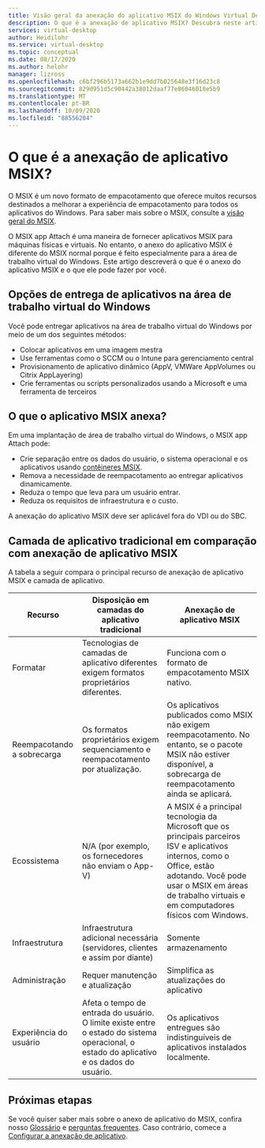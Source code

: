 ```yaml
---
title: Visão geral da anexação do aplicativo MSIX do Windows Virtual Desktop – Azure
description: O que é a anexação de aplicativo MSIX? Descubra neste artigo.
services: virtual-desktop
author: Heidilohr
ms.service: virtual-desktop
ms.topic: conceptual
ms.date: 08/17/2020
ms.author: helohr
manager: lizross
ms.openlocfilehash: c6bf296b5173a662b1e9dd7b025648e3f16d23c8
ms.sourcegitcommit: 829d951d5c90442a38012daaf77e86046018e5b9
ms.translationtype: MT
ms.contentlocale: pt-BR
ms.lasthandoff: 10/09/2020
ms.locfileid: "88556204"
---
```

# <a name="what-is-msix-app-attach"></a>O que é a anexação de aplicativo MSIX?

O MSIX é um novo formato de empacotamento que oferece muitos recursos destinados a melhorar a experiência de empacotamento para todos os aplicativos do Windows. Para saber mais sobre o MSIX, consulte a [visão geral do MSIX](/windows/msix/overview).

O MSIX app Attach é uma maneira de fornecer aplicativos MSIX para máquinas físicas e virtuais. No entanto, o anexo do aplicativo MSIX é diferente do MSIX normal porque é feito especialmente para a área de trabalho virtual do Windows. Este artigo descreverá o que é o anexo do aplicativo MSIX e o que ele pode fazer por você.

## <a name="application-delivery-options-in-windows-virtual-desktop"></a>Opções de entrega de aplicativos na área de trabalho virtual do Windows

Você pode entregar aplicativos na área de trabalho virtual do Windows por meio de um dos seguintes métodos:

- Colocar aplicativos em uma imagem mestra
- Use ferramentas como o SCCM ou o Intune para gerenciamento central
- Provisionamento de aplicativo dinâmico (AppV, VMWare AppVolumes ou Citrix AppLayering)
- Crie ferramentas ou scripts personalizados usando a Microsoft e uma ferramenta de terceiros

## <a name="what-does-msix-app-attach-do"></a>O que o aplicativo MSIX anexa?

Em uma implantação de área de trabalho virtual do Windows, o MSIX app Attach pode:

- Crie separação entre os dados do usuário, o sistema operacional e os aplicativos usando [contêineres MSIX](/windows/msix/msix-container).
- Remova a necessidade de reempacotamento ao entregar aplicativos dinamicamente.
- Reduza o tempo que leva para um usuário entrar.
- Reduza os requisitos de infraestrutura e o custo.

A anexação do aplicativo MSIX deve ser aplicável fora do VDI ou do SBC.

## <a name="traditional-app-layering-compared-to-msix-app-attach"></a>Camada de aplicativo tradicional em comparação com anexação de aplicativo MSIX

A tabela a seguir compara o principal recurso de anexação de aplicativo MSIX e camada de aplicativo.

| Recurso | Disposição em camadas do aplicativo tradicional  | Anexação de aplicativo MSIX  |
|-----|-----------------------------|--------------------|
| Formatar               | Tecnologias de camadas de aplicativo diferentes exigem formatos proprietários diferentes. | Funciona com o formato de empacotamento MSIX nativo.        |
| Reempacotando a sobrecarga | Os formatos proprietários exigem sequenciamento e reempacotamento por atualização.         | Os aplicativos publicados como MSIX não exigem reempacotamento. No entanto, se o pacote MSIX não estiver disponível, a sobrecarga de reempacotamento ainda se aplicará. |
| Ecossistema            | N/A (por exemplo, os fornecedores não enviam o App-V)  | A MSIX é a principal tecnologia da Microsoft que os principais parceiros ISV e aplicativos internos, como o Office, estão adotando. Você pode usar o MSIX em áreas de trabalho virtuais e em computadores físicos com Windows. |
| Infraestrutura       | Infraestrutura adicional necessária (servidores, clientes e assim por diante) | Somente armazenamento   |
| Administração       | Requer manutenção e atualização   | Simplifica as atualizações do aplicativo |
| Experiência do usuário      | Afeta o tempo de entrada do usuário. O limite existe entre o estado do sistema operacional, o estado do aplicativo e os dados do usuário.  | Os aplicativos entregues são indistinguíveis de aplicativos instalados localmente. |

## <a name="next-steps"></a>Próximas etapas

Se você quiser saber mais sobre o anexo de aplicativo do MSIX, confira nosso [Glossário](app-attach-glossary.md) e [perguntas frequentes](app-attach-faq.md). Caso contrário, comece a [Configurar a anexação de aplicativo](app-attach.md).
